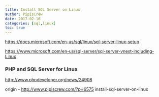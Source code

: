 ```yaml
---
title: Install SQL Server on Linux
author: PipisCrew
date: 2017-02-16
categories: [sql,linux]
toc: true
---
```


https://docs.microsoft.com/en-us/sql/linux/sql-server-linux-setup

https://www.microsoft.com/en-us/sql-server/sql-server-vnext-including-Linux

### PHP and SQL Server for Linux

http://www.phpdeveloper.org/news/24908

origin - http://www.pipiscrew.com/?p=6575 install-sql-server-on-linux